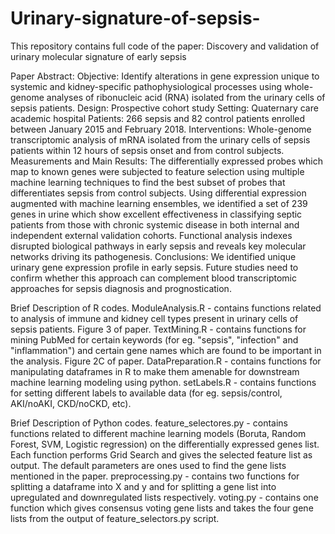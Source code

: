 # Urinary-signature-of-sepsis-
This repository contains full code of the paper: Discovery and validation of urinary molecular signature of early sepsis 

Paper Abstract: 
Objective: Identify alterations in gene expression unique to systemic and kidney-specific pathophysiological processes using whole-genome analyses of ribonucleic acid (RNA) isolated from the urinary cells of sepsis patients. 
Design: Prospective cohort study
Setting: Quaternary care academic hospital
Patients: 266 sepsis and 82 control patients enrolled between January 2015 and February 2018.
Interventions: Whole-genome transcriptomic analysis of mRNA isolated from the urinary cells of sepsis patients within 12 hours of sepsis onset and from control subjects. 
Measurements and Main Results: The differentially expressed probes which map to known genes were subjected to feature selection using multiple machine learning techniques to find the best subset of probes that differentiates sepsis from control subjects. Using differential expression augmented with machine learning ensembles, we identified a set of 239 genes in urine which show excellent effectiveness in classifying septic patients from those with chronic systemic disease in both internal and independent external validation cohorts. Functional analysis indexes disrupted biological pathways in early sepsis and reveals key molecular networks driving its pathogenesis.
Conclusions: We identified unique urinary gene expression profile in early sepsis. Future studies need to confirm whether this approach can complement blood transcriptomic approaches for sepsis diagnosis and prognostication.   

Brief Description of R codes. 
ModuleAnalysis.R - contains functions related to analysis of immune and kidney cell types present in urinary cells of sepsis patients. Figure 3 of paper. 
TextMining.R - contains functions for mining PubMed for certain keywords (for eg.  "sepsis", "infection" and "inflammation") and certain gene names which are found to be important in the analysis. Figure 2C of paper. 
DataPreparation.R - contains functions for manipulating dataframes in R to make them amenable for downstream machine learning modeling using python.
setLabels.R - contains functions for setting different labels to available data (for eg. sepsis/control, AKI/noAKI, CKD/noCKD, etc). 

Brief Description of Python codes. 
feature_selectores.py - contains functions related to different machine learning models (Boruta, Random Forest, SVM, Logistic regression) on the differentially expressed genes list. Each function performs Grid Search and gives the selected feature list as output. The default parameters are ones used to find the gene lists mentioned in the paper. 
preprocessing.py - contains two functions for splitting a dataframe into X and y and for splitting a gene list into upregulated and downregulated lists respectively. 
voting.py - contains one function which gives consensus voting gene lists and takes the four gene lists from the output of feature_selectors.py script. 
